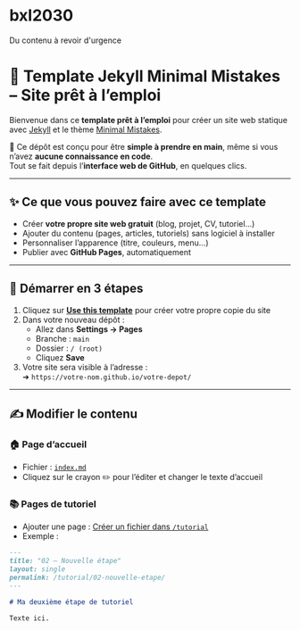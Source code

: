 # bxl2030
Du contenu à revoir d'urgence

# 🌱 Template Jekyll Minimal Mistakes – Site prêt à l’emploi

Bienvenue dans ce **template prêt à l’emploi** pour créer un site web statique avec [Jekyll](https://jekyllrb.com) et le thème [Minimal Mistakes](https://mmistakes.github.io/minimal-mistakes/).

🎯 Ce dépôt est conçu pour être **simple à prendre en main**, même si vous n’avez **aucune connaissance en code**.  
Tout se fait depuis l’**interface web de GitHub**, en quelques clics.

---

## ✨ Ce que vous pouvez faire avec ce template

- Créer **votre propre site web gratuit** (blog, projet, CV, tutoriel…)
- Ajouter du contenu (pages, articles, tutoriels) sans logiciel à installer
- Personnaliser l’apparence (titre, couleurs, menu…)
- Publier avec **GitHub Pages**, automatiquement

---

## 🚀 Démarrer en 3 étapes

1. Cliquez sur **[Use this template](https://github.com/ouaisfieu/bxl2030/generate)** pour créer votre propre copie du site  
2. Dans votre nouveau dépôt :
   - Allez dans **Settings → Pages**
   - Branche : `main`
   - Dossier : `/ (root)`
   - Cliquez **Save**
3. Votre site sera visible à l’adresse :  
   ➜ `https://votre-nom.github.io/votre-depot/`

---

## ✍️ Modifier le contenu

### 🏠 Page d’accueil

- Fichier : [`index.md`](index.md)
- Cliquez sur le crayon ✏️ pour l’éditer et changer le texte d’accueil

### 📚 Pages de tutoriel

- Ajouter une page : [Créer un fichier dans `/tutorial`](https://github.com/ouaisfieu/bxl2030/new/main/tutorial)
- Exemple :

```markdown
---
title: "02 – Nouvelle étape"
layout: single
permalink: /tutorial/02-nouvelle-etape/
---

# Ma deuxième étape de tutoriel

Texte ici.
